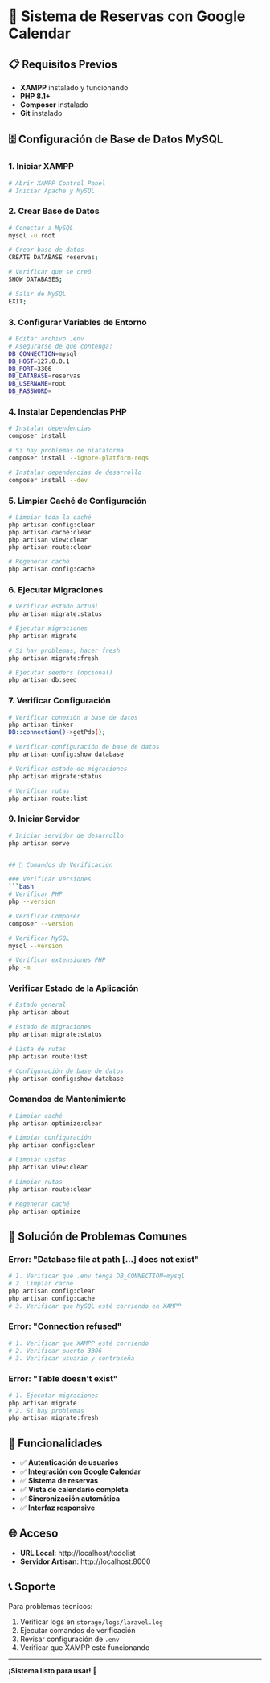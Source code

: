 # 🚀 Sistema de Reservas con Google Calendar

## 📋 Requisitos Previos

- **XAMPP** instalado y funcionando
- **PHP 8.1+** 
- **Composer** instalado
- **Git** instalado

## 🗄️ Configuración de Base de Datos MySQL

### 1. Iniciar XAMPP
```bash
# Abrir XAMPP Control Panel
# Iniciar Apache y MySQL
```

### 2. Crear Base de Datos
```bash
# Conectar a MySQL
mysql -u root

# Crear base de datos
CREATE DATABASE reservas;

# Verificar que se creó
SHOW DATABASES;

# Salir de MySQL
EXIT;
```

### 3. Configurar Variables de Entorno
```bash
# Editar archivo .env
# Asegurarse de que contenga:
DB_CONNECTION=mysql
DB_HOST=127.0.0.1
DB_PORT=3306
DB_DATABASE=reservas
DB_USERNAME=root
DB_PASSWORD=
```

### 4. Instalar Dependencias PHP
```bash
# Instalar dependencias
composer install

# Si hay problemas de plataforma
composer install --ignore-platform-reqs

# Instalar dependencias de desarrollo
composer install --dev
```

### 5. Limpiar Caché de Configuración
```bash
# Limpiar toda la caché
php artisan config:clear
php artisan cache:clear
php artisan view:clear
php artisan route:clear

# Regenerar caché
php artisan config:cache
```

### 6. Ejecutar Migraciones
```bash
# Verificar estado actual
php artisan migrate:status

# Ejecutar migraciones
php artisan migrate

# Si hay problemas, hacer fresh
php artisan migrate:fresh

# Ejecutar seeders (opcional)
php artisan db:seed
```

### 7. Verificar Configuración
```bash
# Verificar conexión a base de datos
php artisan tinker
DB::connection()->getPdo();

# Verificar configuración de base de datos
php artisan config:show database

# Verificar estado de migraciones
php artisan migrate:status

# Verificar rutas
php artisan route:list
```



### 9. Iniciar Servidor
```bash
# Iniciar servidor de desarrollo
php artisan serve


## 🔧 Comandos de Verificación

### Verificar Versiones
```bash
# Verificar PHP
php --version

# Verificar Composer
composer --version

# Verificar MySQL
mysql --version

# Verificar extensiones PHP
php -m
```

### Verificar Estado de la Aplicación
```bash
# Estado general
php artisan about

# Estado de migraciones
php artisan migrate:status

# Lista de rutas
php artisan route:list

# Configuración de base de datos
php artisan config:show database
```

### Comandos de Mantenimiento
```bash
# Limpiar caché
php artisan optimize:clear

# Limpiar configuración
php artisan config:clear

# Limpiar vistas
php artisan view:clear

# Limpiar rutas
php artisan route:clear

# Regenerar caché
php artisan optimize
```

## 🚨 Solución de Problemas Comunes

### Error: "Database file at path [...] does not exist"
```bash
# 1. Verificar que .env tenga DB_CONNECTION=mysql
# 2. Limpiar caché
php artisan config:clear
php artisan config:cache
# 3. Verificar que MySQL esté corriendo en XAMPP
```

### Error: "Connection refused"
```bash
# 1. Verificar que XAMPP esté corriendo
# 2. Verificar puerto 3306
# 3. Verificar usuario y contraseña
```

### Error: "Table doesn't exist"
```bash
# 1. Ejecutar migraciones
php artisan migrate
# 2. Si hay problemas
php artisan migrate:fresh
```

## 📱 Funcionalidades

- ✅ **Autenticación de usuarios**
- ✅ **Integración con Google Calendar**
- ✅ **Sistema de reservas**
- ✅ **Vista de calendario completa**
- ✅ **Sincronización automática**
- ✅ **Interfaz responsive**

## 🌐 Acceso

- **URL Local**: http://localhost/todolist
- **Servidor Artisan**: http://localhost:8000

## 📞 Soporte

Para problemas técnicos:
1. Verificar logs en `storage/logs/laravel.log`
2. Ejecutar comandos de verificación
3. Revisar configuración de `.env`
4. Verificar que XAMPP esté funcionando

---

**¡Sistema listo para usar! 🎉**
